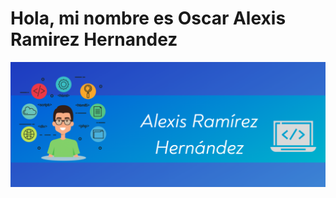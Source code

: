 # Hola, mi nombre es Oscar Alexis Ramirez Hernandez
![Image text](https://github.com/AlexisRamirezHernandez/AlexisRamirezHernandez/blob/main/Captura%20de%20pantalla%202022-01-29%20133834.png)
